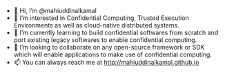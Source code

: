 - 👋 Hi, I’m @mahiuddinalkamal
- 👀 I’m interested in Confidential Computing, Trusted Execution Environments as well as cloud-native distributed systems.
- 🌱 I’m currently learning to build confidential softwares from scratch and port existing legacy softwares to enable confidential computing.
- 💞️ I’m looking to collaborate on any open-source framework or SDK which will enable applications to make use of confidential computing. 
- 📫 You can always reach me at http://mahiuddinalkamal.github.io

<!---
mahiuddinalkamal/mahiuddinalkamal is a ✨ special ✨ repository because its `README.md` (this file) appears on your GitHub profile.
You can click the Preview link to take a look at your changes.
--->
